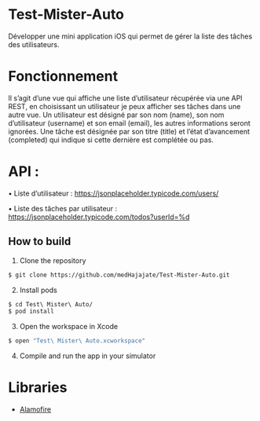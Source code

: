 # Test-Mister-Auto
Développer une mini application iOS qui permet de gérer la liste des tâches des utilisateurs. 

# Fonctionnement
Il s’agit d’une vue qui affiche une liste d’utilisateur récupérée via une API REST, en choisissant un
utilisateur je peux afficher ses tâches dans une autre vue.
Un utilisateur est désigné par son nom (name), son nom d’utilisateur (username) et son email
(email), les autres informations seront ignorées.
Une tâche est désignée par son titre (title) et l’état d’avancement (completed) qui indique si cette
dernière est complétée ou pas.

# API :
• Liste d’utilisateur : https://jsonplaceholder.typicode.com/users/

• Liste des tâches par utilisateur : https://jsonplaceholder.typicode.com/todos?userId=%d 


## How to build

1) Clone the repository

```bash
$ git clone https://github.com/medHajajate/Test-Mister-Auto.git
```

2) Install pods

```bash
$ cd Test\ Mister\ Auto/
$ pod install
```

3) Open the workspace in Xcode

```bash
$ open "Test\ Mister\ Auto.xcworkspace"
```
 
4) Compile and run the app in your simulator

# Libraries

* [Alamofire](https://github.com/Alamofire/Alamofire5)
